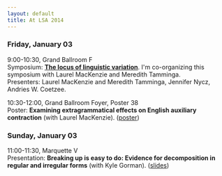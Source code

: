 ```yaml
---
layout: default
title: At LSA 2014
---
```


<h3>Friday, January 03</h3> <p>9:00-10:30, Grand Ballroom F<br />
Symposium: <a href="locus"><b>The locus of linguistic
variation</b></a>. I'm co-organizing this symposium with Laurel
MacKenzie and Meredith Tamminga.
<br />
Presenters: Laurel MacKenzie and
Meredith Tamminga, Jennifer Nycz, Andries W. Coetzee.</p>

<p>10:30-12:00, Grand Ballroom Foyer, Poster 38<br />
Poster: <b>Examining extragrammatical effects on English
auxiliary contraction</b> (with Laurel MacKenzie).
(<a href="talks/Lignos-MacKenzie_Contraction_LSA2014.pdf">poster</a>)</p>

<h3>Sunday, January 03</h3>
<p>11:00-11:30, Marquette V<br />
Presentation: <b>Breaking up is easy to do: Evidence for decomposition in
regular and irregular forms</b> (with Kyle Gorman).
(<a href="talks/Lignos-Gorman_Decomposition_LSA2014.pdf">slides</a>)</p>
